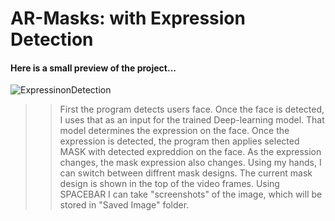 # AR-Masks: with Expression Detection
#### Here is a small preview of the project...
![ExpressinonDetection](https://user-images.githubusercontent.com/68480967/88522162-99b5b580-d013-11ea-9fcc-b83217ea0354.gif)

>> First the program detects users face.
>> Once the face is detected, I uses that as an input for the trained Deep-learning model.
>> That model determines the expression on the face.
>> Once the expression is detected, the program then applies selected MASK with detected expreddion on the face.
>> As the expression changes, the mask expression also changes.
>> Using my hands, I can switch between diffrent mask designs.
>> The current mask design is shown in the top of the video frames.
>> Using SPACEBAR I can take "screenshots" of the image, which will be stored in "Saved Image" folder.
